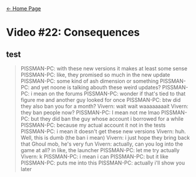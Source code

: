 [← Home Page](../README.md#4-chat-messages)

# Video #22: Consequences
## test
> PISSMAN-PC: with these new versions it makes at least some sense
> PISSMAN-PC: like, they promised so much in the new update
> PISSMAN-PC: some kind of ash dimension or something
> PISSMAN-PC: and yet noone is talking abouth these weird updates?
> PISSMAN-PC: i mean on the forums
> PISSMAN-PC: wonder if that's tied to that figure me and another guy looked for once
> PISSMAN-PC: btw did they also ban you for a month?
> Vivern: wait wait waaaaaaaait
> Vivern: they ban people now?
> PISSMAN-PC: I mean not me lmao
> PISSMAN-PC: but they did ban the guy whose account i borrowed for a while
> PISSMAN-PC: because my actual account it not in the tests
> PISSMAN-PC: i mean it doesn't get these new versions
> Vivern: huh. Well, this is dumb (the ban i mean)
> Vivern: i just hope they bring back that Ghoul mob, he's very fun
> Vivern: actually, can you log into the game at all? in like, the launcher
> PISSMAN-PC: let me try actually
> Vivern: k 
> PISSMAN-PC: i mean i can
> PISSMAN-PC: but it like
> PISSMAN-PC: puts me into this
> PISSMAN-PC: actually i'll show you later
